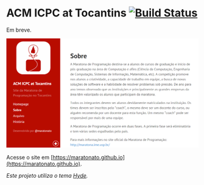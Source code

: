 # ACM ICPC at Tocantins [![Build Status](https://travis-ci.org/maratonato/maratonato.github.io.svg)](https://travis-ci.org/maratonato/maratonato.github.io)

Em breve.

![Screenshot](images/screenshot-home.png)


Acesse o site em [https://maratonato.github.io](https://maratonato.github.io).

_Este projeto utiliza o tema [Hyde](http://hyde.getpoole.com/)._


